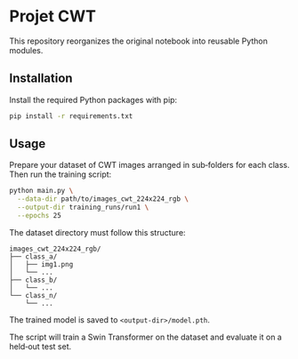 # Projet CWT

This repository reorganizes the original notebook into reusable Python modules.

## Installation

Install the required Python packages with pip:

```bash
pip install -r requirements.txt
```

## Usage

Prepare your dataset of CWT images arranged in sub‑folders for each class. Then
run the training script:

```bash
python main.py \
  --data-dir path/to/images_cwt_224x224_rgb \
  --output-dir training_runs/run1 \
  --epochs 25
```

The dataset directory must follow this structure:

```
images_cwt_224x224_rgb/
├── class_a/
│   ├── img1.png
│   └── ...
├── class_b/
│   └── ...
└── class_n/
    └── ...
```

The trained model is saved to `<output-dir>/model.pth`.

The script will train a Swin Transformer on the dataset and evaluate it on a
held‑out test set.
